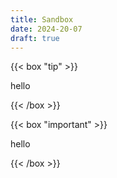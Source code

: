 ```yaml
---
title: Sandbox
date: 2024-20-07
draft: true
--- 
```


{{< box "tip" >}}

hello 

{{< /box >}}

{{< box "important" >}}

hello 

{{< /box >}}
